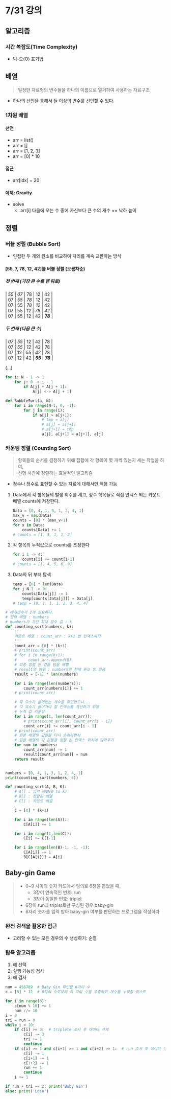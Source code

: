 # 7/31 강의

## 알고리즘
### 시간 복잡도(Time Complexity)
- 빅-오(O) 표기법

## 배열
> 일정한 자료형의 변수들을 하나의 이름으로 열거하여 사용하는 자료구조
- 하나의 선언을 통해서 둘 이상의 변수를 선언할 수 있다.
### 1차원 배열
#### 선언
- arr = list()
- arr = []
- arr = [1, 2, 3]
- arr = [0] * 10
#### 접근
- arr[idx] = 20

#### 예제: Gravity
- solve
    - arr[i] 다음에 오는 수 중에 자신보다 큰 수의 개수 == 낙하 높이

## 정렬
### 버블 정렬 (Bubble Sort)
- 인접한 두 개의 원소를 비교하여 자리를 계속 교환하는 방식
#### [55, 7, 78, 12, 42]를 버블 정렬 (오름차순)
##### 첫 번째 (가장 큰 수를 맨 뒤로)
| _55_ | _07_ | 78 | 12 | 42 | <br/>
| 07 | _55_ | _78_ | 12 | 42 | <br/>
| 07 | 55 | _78_ | _12_ | 42 | <br/>
| 07 | 55 | 12 | _78_ | _42_ | <br/>
| 07 | 55 | 12 | 42 | **_78_** | <br/>

##### 두 번째 (다음 큰 수)
| _07_ | _55_ | 12 | 42 | 78 | <br/>
| 07 | _55_ | _12_ | 42 | 78 | <br/>
| 07 | 12 | _55_ | _42_ | 78 | <br/>
| 07 | 12 | 42 | **_55_** | **_78_** | <br/>
 
(...)

```python
for i: N - 1 -> 1
    for j: 0 -> i - 1
        if A[j] + A[j + 1]:
            A[j] <-> A[j + 1]
```
```python
def BubbleSort(a, N):
    for i in range(N-1, 0, -1):
        for j in range(i):
            if a[j] > a[j+1]:
                # tmp = a[j]
                # a[j] = a[j+1]
                # a[j+1] = tmp
                a[j], a[j+1] = a[j+1], a[j]
```

### 카운팅 정렬 (Counting Sort)
> 항목들의 순서를 결정하기 위해 집합에 각 항목이 몇 개씩 있는지 세는 작업을 하여, <br/>선형 시간에 정렬하는 효율적인 알고리즘

- 정수나 정수로 표현할 수 있는 자료에 대해서만 적용 가능

1. Data에서 각 항목들의 발생 회수를 세고, 정수 학목들로 직접 인덱스 되는 카운트 배열 counts에 저장한다.

    ```python
    Data = [0, 4, 1, 3, 1, 2, 4, 1]
    max_v = max(Data)
    counts = [0] * (max_v+1)
    for x in Data:
        counts[Data] += 1
    # counts = [1, 3, 1, 1, 2]
    ```
2. 각 항목의 누적값으로 counts를 조정한다
    ```python
    for i 1 -> 4:
        counts[i] += count[i-1]
    # counts = [1, 4, 5, 6, 8]
    ```
3. Data의 뒤 부터 탐색
    ```python
    temp = [0] * len(Data)
    for j N-1 -> 0:
        counts[Data[j]] -= 1
        temp[counts[Jata[j]]] = Data[j]
    # temp = [0, 1, 1, 1, 2, 3, 4, 4]
    ```
```python
# 매개변수가 2개 필요하다.
# 입력 배열 : numbers
# numbers가 가진 최대 정수 값 : k
def counting_sort(numbers, k):
    '''
    카운트 배열 : count_arr : k+1 번 인덱스까지
    '''
    count_arr = [0] * (k+1)
    # print(count_arr)
    # for i in range(k+1):
    #     count_arr.append(0)
    # 최종 정렬 된 값을 담을 배열
    # result의 범위 : numbers의 전체 원소 양 만큼
    result = [-1] * len(numbers)

    for i in range(len(numbers)):
        count_arr[numbers[i]] += 1
    # print(count_arr)

    # 각 요소가 들어있는 개수를 확인했으니...
    # 각 요소가 들어가야 할 인덱스를 계산하기 위해
    # 누적 값 카운팅
    for i in range(1, len(count_arr)):
        # print(count_arr[i], count_arr[i - 1])
        count_arr[i] += count_arr[i - 1]
    # print(count_arr)
    # 원본 배열의 값들을 다시 순회하면서
    # 원본 배열의 각 값들을 정렬 된 인덱스 위치에 담아주기
    for num in numbers:
        count_arr[num] -= 1
        result[count_arr[num]] = num
    return result


numbers = [0, 4, 1, 3, 1, 2, 4, 1]
print(counting_sort(numbers, 5))
```

```python
def counting_sort(A, B, K):
    # A[] : 입력 배열(0 to k)
    # B[] : 정렬된 배열
    # C[] : 카운트 배열

    C = [0] * (k+1)

    for i in range(len(A)):
        C[A[i]] += 1

    for i in range(1,len(C)):
        C[i] += C[i-1]

    for i in range(len(B)-1, -1, -1):
        C[A[i]] -= 1
        B[C[A[i]]] = A[i]
```

## Baby-gin Game
> - 0~9 사이의 숫자 카드에서 임의로 6장을 뽑았을 때,
>   - 3장이 연속적인 번호: run
>   - 3장이 동일한 번호: triplet
> - 6장이 run과 triplet로만 구성된 경우 baby-gin
> - 6자리 숫자를 입력 받아 baby-gin 여부를 판단하는 프로그램을 작성하라

### 완전 검색을 활용한 접근
- 고려할 수 있는 모든 경우의 수 생성하기: 순열
### 탐욕 알고리즘
1. 해 선택
2. 실행 가능성 검사
3. 해 검사
```python
num = 456789  # Baby Gin 확인할 6자리 수
c = [0] * 12  # 6자리 수로부터 각 자리 수를 추출하여 개수를 누적할 리스트

for i in range(6):
    c[num % 10] += 1
    num //= 10
i = 0
tri = run = 0
while i < 10:
    if c[i] >= 3:  # triplete 조사 후 데이터 삭제
        c[i] -= 3
        tri += 1
        continue
    if c[i] >= 1 and c[i+1] >= 1 and c[i+2] >= 1:  # run 조사 후 데이터 삭제
        c[i] -= 1
        c[i+1] -= 1
        c[1+2] -= 1
        run += 1
        continue
    i += 1

if run + tri == 2: print('Baby Gin')
else: print('Lose')
```